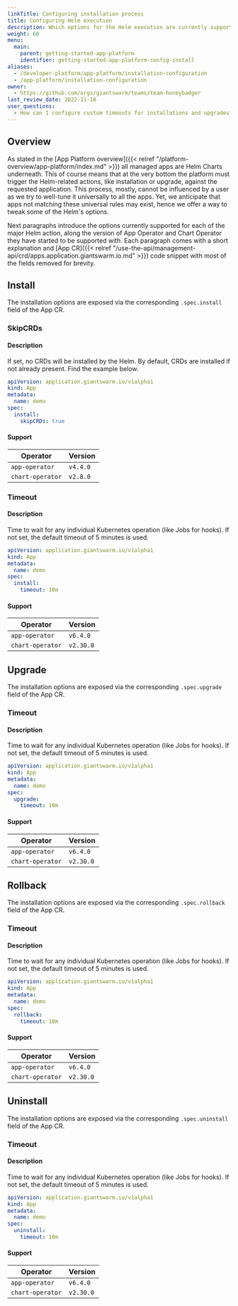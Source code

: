```yaml
---
linkTitle: Configuring installation process
title: Configuring Helm execution
description: Which options for the Helm execution are currently supported by the App Platform.
weight: 60
menu:
  main:
    parent: getting-started-app-platform
    identifier: getting-started-app-platform-config-install
aliases:
  - /developer-platform/app-platform/installation-configuration
  - /app-platform/installation-configuration
owner:
  - https://github.com/orgs/giantswarm/teams/team-honeybadger
last_review_date: 2022-11-18
user_questions:
  - How can I configure custom timeouts for installations and upgrades?
---
```


## Overview

As stated in the [App Platform overview]({{< relref "/platform-overview/app-platform/index.md" >}}) all managed apps are
Helm Charts underneath. This of course means that at the very bottom the platform must trigger the Helm-related
actions, like installation or upgrade, against the requested application. This process, mostly, cannot be
influenced by a user as we try to well-tune it universally to all the apps. Yet, we anticipate that apps not
matching these universal rules may exist, hence we offer a way to tweak some of the Helm's options.

Next paragraphs introduce the options currently supported for each of the major Helm action, along the version of
App Operator and Chart Operator they have started to be supported with. Each paragraph comes with a short
explanation and [App CR]({{< relref "/use-the-api/management-api/crd/apps.application.giantswarm.io.md" >}}) code snippet with most of the fields removed for brevity.

## Install

The installation options are exposed via the corresponding `.spec.install` field of the App CR.

### SkipCRDs

#### Description

If set, no CRDs will be installed by the Helm. By default, CRDs are installed if not already present. Find the
example below.

```yaml
apiVersion: application.giantswarm.io/v1alpha1
kind: App
metadata:
  name: demo
spec:
  install:
    skipCRDs: true
```

#### Support

| Operator         | Version  |
| ---------------- | -------- |
| `app-operator`   | `v4.4.0` |
| `chart-operator` | `v2.8.0` |

### Timeout

#### Description

Time to wait for any individual Kubernetes operation (like Jobs for hooks). If not set, the default timeout of
5 minutes is used.

```yaml
apiVersion: application.giantswarm.io/v1alpha1
kind: App
metadata:
  name: demo
spec:
  install:
    timeout: 10m
```

#### Support

| Operator         | Version   |
| ---------------- | --------- |
| `app-operator`   | `v6.4.0`  |
| `chart-operator` | `v2.30.0` |

## Upgrade

The installation options are exposed via the corresponding `.spec.upgrade` field of the App CR.

### Timeout

#### Description

Time to wait for any individual Kubernetes operation (like Jobs for hooks). If not set, the default timeout of
5 minutes is used.

```yaml
apiVersion: application.giantswarm.io/v1alpha1
kind: App
metadata:
  name: demo
spec:
  upgrade:
    timeout: 10m
```

#### Support

| Operator         | Version   |
| ---------------- | --------- |
| `app-operator`   | `v6.4.0`  |
| `chart-operator` | `v2.30.0` |

## Rollback

The installation options are exposed via the corresponding `.spec.rollback` field of the App CR.

### Timeout

#### Description

Time to wait for any individual Kubernetes operation (like Jobs for hooks). If not set, the default timeout of
5 minutes is used.

```yaml
apiVersion: application.giantswarm.io/v1alpha1
kind: App
metadata:
  name: demo
spec:
  rollback:
    timeout: 10m
```

#### Support

| Operator         | Version   |
| ---------------- | --------- |
| `app-operator`   | `v6.4.0`  |
| `chart-operator` | `v2.30.0` |

## Uninstall

The installation options are exposed via the corresponding `.spec.uninstall` field of the App CR.

### Timeout

#### Description

Time to wait for any individual Kubernetes operation (like Jobs for hooks). If not set, the default timeout of
5 minutes is used.

```yaml
apiVersion: application.giantswarm.io/v1alpha1
kind: App
metadata:
  name: demo
spec:
  uninstall:
    timeout: 10m
```

#### Support

| Operator         | Version   |
| ---------------- | --------- |
| `app-operator`   | `v6.4.0`  |
| `chart-operator` | `v2.30.0` |

